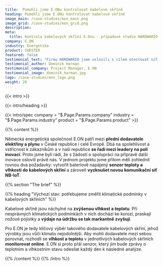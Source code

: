 ```yaml
---
title:  Pomohli jsme E.ONu kontrolovat kabelové skříně
heading: Pomohli jsme E.ONu kontrolovat kabelové skříně
image_main: /case-studies/eon_main.png
image_grid: /case-studies/eon_grid.png
description:
meta:
  title: Kontrola kabelových skříní E.Onu - případové studie HARDWARIO
company: E.ON
industry: Energetika
product: CHESTER
featured: false
testimonial_text: "Firmu HARDWARIO jsme oslovili s cílem otestovat síť NB-IoT. V krátkém čase jsme navrhli řešení pro sledování klimatických podmínek v kabelových skříních a během 2 měsíců jsme měli naše vlastní zařízení v rukách. Těšíme se na další společné projekty."
testimonial_author: Dominik Harman
testimonial_company: Project Manager, E.ON
testimonial_image: dominik_harman.jpg
logo: /case-studies/eon_logo.png
weight: 20
---
```


{{< intro >}}

{{< intro/heading >}}

{{< intro/spec company = "$.Page.Params.company" industry = "$.Page.Params.industry" product = "$.Page.Params.product" >}}

{{% content %}}

Německá energetická společnost E.ON patří mezi **přední dodavatele elektřiny a plynu** v České republice i celé Evropě. Dbá na spolehlivost a vstřícnost k zákazníkům
a v naší republice **se řadí mezi leadery na poli inovací**. Proto jsme byli rádi, že s žádostí o spolupráci na přípravě další inovace oslovili právě nás. V jednom projektu jsme přitom měli zohlednit rovnou dva požadavky: vytvořit bateriově napájený **senzor teploty a vlhkosti do kabelových skříní** a zároveň **vyzkoušet novou komunikační síť NB-IoT**.

{{% section "The brief" %}}

{{% heading "Výchozí stav: potřebujeme změřit klimatické podmínky v kabelových skříních" %}}

Kabelové skříně jsou náchylné na **zvýšenou vlhkost a teplotu**. Při nesprávných klimatických podmínkách v nich dochází ke korozi, praskají nožové pojistky a **výdaje na údržbu se tak markantně zvyšují**.

Pro E.ON je tedy klíčový výběr takového dodavatele kabelových skříní, jehož výrobky jsou vůči klimatu nejodolnější. Aby mohli dodavatele mezi sebou porovnat, rozhodli se **vlhkost a teplotu** v jednotlivých kabelových skříních **monitorovat online**. E.ON si proto přál senzor, který jim bude zprávy o teplotním a vlhkostním stavu odesílat každý den k následné analýze.

{{% /content %}}
{{% /intro %}}
